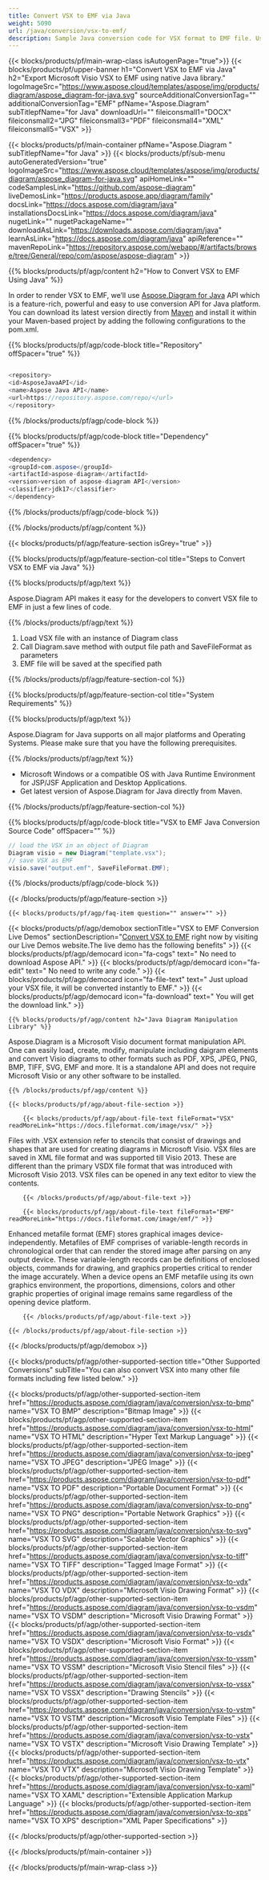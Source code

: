 ```yaml
---
title: Convert VSX to EMF via Java 
weight: 5090
url: /java/conversion/vsx-to-emf/ 
description: Sample Java conversion code for VSX format to EMF file. Use this example code to convert VSX to EMF within any Web or Desktop Java based application.
---
```


{{< blocks/products/pf/main-wrap-class isAutogenPage="true">}}
{{< blocks/products/pf/upper-banner h1="Convert VSX to EMF via Java" h2="Export Microsoft Visio VSX to EMF using native Java library." logoImageSrc="https://www.aspose.cloud/templates/aspose/img/products/diagram/aspose_diagram-for-java.svg" sourceAdditionalConversionTag="" additionalConversionTag="EMF" pfName="Aspose.Diagram" subTitlepfName="for Java" downloadUrl="" fileiconsmall1="DOCX" fileiconsmall2="JPG" fileiconsmall3="PDF" fileiconsmall4="XML" fileiconsmall5="VSX" >}}

{{< blocks/products/pf/main-container pfName="Aspose.Diagram " subTitlepfName="for Java" >}}
{{< blocks/products/pf/sub-menu autoGeneratedVersion="true" logoImageSrc="https://www.aspose.cloud/templates/aspose/img/products/diagram/aspose_diagram-for-java.svg" apiHomeLink="" codeSamplesLink="https://github.com/aspose-diagram" liveDemosLink="https://products.aspose.app/diagram/family" docsLink="https://docs.aspose.com/diagram/java" installationsDocsLink="https://docs.aspose.com/diagram/java" nugetLink="" nugetPackageName="" downloadAsLink="https://downloads.aspose.com/diagram/java" learnAsLink="https://docs.aspose.com/diagram/java" apiReference="" mavenRepoLink="https://repository.aspose.com/webapp/#/artifacts/browse/tree/General/repo/com/aspose/aspose-diagram" >}}

{{% blocks/products/pf/agp/content h2="How to Convert VSX to EMF Using Java" %}}

 In order to render VSX to EMF, we’ll use
 [Aspose.Diagram for Java](https://products.aspose.com/diagram/java) 
 API which is a feature-rich, powerful and easy to use conversion API for Java platform. You can download its latest version directly from
 [Maven](https://repository.aspose.com/webapp/#/artifacts/browse/tree/General/repo/com/aspose/aspose-diagram) 
 and install it within your Maven-based project by adding the following configurations to the pom.xml.

{{% blocks/products/pf/agp/code-block title="Repository" offSpacer="true" %}}

```cs

<repository>
<id>AsposeJavaAPI</id>
<name>Aspose Java API</name>
<url>https://repository.aspose.com/repo/</url>
</repository>

```

{{% /blocks/products/pf/agp/code-block %}}

{{% blocks/products/pf/agp/code-block title="Dependency" offSpacer="true" %}}

```cs
<dependency>
<groupId>com.aspose</groupId>
<artifactId>aspose-diagram</artifactId>
<version>version of aspose-diagram API</version>
<classifier>jdk17</classifier>
</dependency>

```

{{% /blocks/products/pf/agp/code-block %}}

{{% /blocks/products/pf/agp/content %}}

{{< blocks/products/pf/agp/feature-section isGrey="true" >}}

{{% blocks/products/pf/agp/feature-section-col title="Steps to Convert VSX to EMF via Java" %}}

{{% blocks/products/pf/agp/text %}}

 Aspose.Diagram API makes it easy for the developers to convert VSX file to EMF in just a few lines of code.

{{% /blocks/products/pf/agp/text %}}

1.  Load VSX file with an instance of Diagram class
1.  Call Diagram.save method with output file path and SaveFileFormat as parameters
1.  EMF file will be saved at the specified path

{{% /blocks/products/pf/agp/feature-section-col %}}

{{% blocks/products/pf/agp/feature-section-col title="System Requirements" %}}

{{% blocks/products/pf/agp/text %}}

 Aspose.Diagram for Java supports on all major platforms and Operating Systems. Please make sure that you have the following prerequisites.

{{% /blocks/products/pf/agp/text %}}

- Microsoft Windows or a compatible OS with Java Runtime Environment for JSP/JSF Application and Desktop Applications.
- Get latest version of Aspose.Diagram for Java directly from Maven.

{{% /blocks/products/pf/agp/feature-section-col %}}

{{% blocks/products/pf/agp/code-block title="VSX to EMF Java Conversion Source Code" offSpacer="" %}}

```cs
// load the VSX in an object of Diagram 
Diagram visio = new Diagram("template.vsx");
// save VSX as EMF 
visio.save("output.emf", SaveFileFormat.EMF);   

```

{{% /blocks/products/pf/agp/code-block %}}

{{< /blocks/products/pf/agp/feature-section >}}

    {{< blocks/products/pf/agp/faq-item question="" answer="" >}}
 

<!-- aboutfile Starts -->

{{< blocks/products/pf/agp/demobox sectionTitle="VSX to EMF Conversion Live Demos" sectionDescription="[Convert VSX to EMF](https://products.aspose.app/diagram/conversion/vsx-to-emf) right now by visiting our Live Demos website.The live demo has the following benefits" >}}
        {{< blocks/products/pf/agp/democard icon="fa-cogs" text=" No need to download Aspose API." >}}
        {{< blocks/products/pf/agp/democard icon="fa-edit" text=" No need to write any code." >}}
        {{< blocks/products/pf/agp/democard icon="fa-file-text" text=" Just upload your VSX file, it will be converted instantly to EMF." >}}
        {{< blocks/products/pf/agp/democard icon="fa-download" text=" You will get the download link." >}}

    {{% blocks/products/pf/agp/content h2="Java Diagram Manipulation Library" %}}

 Aspose.Diagram is a Microsoft Visio document format manipulation API. One can easily load, create, modify, manipulate including daigram elements and convert Visio diagrams to other formats such as PDF, XPS, JPEG, PNG, BMP, TIFF, SVG, EMF and more. It is a standalone API and does not require Microsoft Visio or any other software to be installed. ‎



    {{% /blocks/products/pf/agp/content %}}

    {{< blocks/products/pf/agp/about-file-section >}}

        {{< blocks/products/pf/agp/about-file-text fileFormat="VSX" readMoreLink="https://docs.fileformat.com/image/vsx/" >}}

Files with .VSX extension refer to stencils that consist of drawings and shapes that are used for creating diagrams in Microsoft Visio. VSX files are saved in XML file format and was supported till Visio 2013. These are different than the primary VSDX file format that was introduced with Microsoft Visio 2013. VSX files can be opened in any text editor to view the contents.


        {{< /blocks/products/pf/agp/about-file-text >}}

        {{< blocks/products/pf/agp/about-file-text fileFormat="EMF" readMoreLink="https://docs.fileformat.com/image/emf/" >}}

Enhanced metafile format (EMF) stores graphical images device-independently. Metafiles of EMF comprises of variable-length records in chronological order that can render the stored image after parsing on any output device. These variable-length records can be definitions of enclosed objects, commands for drawing, and graphics properties critical to render the image accurately. When a device opens an EMF metafile using its own graphics environment, the proportions, dimensions, colors and other graphic properties of original image remains same regardless of the opening device platform.


        {{< /blocks/products/pf/agp/about-file-text >}}

    {{< /blocks/products/pf/agp/about-file-section >}}

{{< /blocks/products/pf/agp/demobox >}}

<!-- aboutfile Ends -->

{{< blocks/products/pf/agp/other-supported-section title="Other Supported Conversions" subTitle="You can also convert VSX into many other file formats including few listed below." >}}

{{< blocks/products/pf/agp/other-supported-section-item href="https://products.aspose.com/diagram/java/conversion/vsx-to-bmp" name="VSX TO BMP" description="Bitmap Image" >}}
{{< blocks/products/pf/agp/other-supported-section-item href="https://products.aspose.com/diagram/java/conversion/vsx-to-html" name="VSX TO HTML" description="Hyper Text Markup Language" >}}
{{< blocks/products/pf/agp/other-supported-section-item href="https://products.aspose.com/diagram/java/conversion/vsx-to-jpeg" name="VSX TO JPEG" description="JPEG Image" >}}
{{< blocks/products/pf/agp/other-supported-section-item href="https://products.aspose.com/diagram/java/conversion/vsx-to-pdf" name="VSX TO PDF" description="Portable Document Format" >}}
{{< blocks/products/pf/agp/other-supported-section-item href="https://products.aspose.com/diagram/java/conversion/vsx-to-png" name="VSX TO PNG" description="Portable Network Graphics" >}}
{{< blocks/products/pf/agp/other-supported-section-item href="https://products.aspose.com/diagram/java/conversion/vsx-to-svg" name="VSX TO SVG" description="Scalable Vector Graphics" >}}
{{< blocks/products/pf/agp/other-supported-section-item href="https://products.aspose.com/diagram/java/conversion/vsx-to-tiff" name="VSX TO TIFF" description="Tagged Image Format" >}}
{{< blocks/products/pf/agp/other-supported-section-item href="https://products.aspose.com/diagram/java/conversion/vsx-to-vdx" name="VSX TO VDX" description="Microsoft Visio Drawing Format" >}}
{{< blocks/products/pf/agp/other-supported-section-item href="https://products.aspose.com/diagram/java/conversion/vsx-to-vsdm" name="VSX TO VSDM" description="Microsoft Visio Drawing Format" >}}
{{< blocks/products/pf/agp/other-supported-section-item href="https://products.aspose.com/diagram/java/conversion/vsx-to-vsdx" name="VSX TO VSDX" description="Microsoft Visio Format" >}}
{{< blocks/products/pf/agp/other-supported-section-item href="https://products.aspose.com/diagram/java/conversion/vsx-to-vssm" name="VSX TO VSSM" description="Microsoft Visio Stencil files" >}}
{{< blocks/products/pf/agp/other-supported-section-item href="https://products.aspose.com/diagram/java/conversion/vsx-to-vssx" name="VSX TO VSSX" description="Drawing Stencils" >}}
{{< blocks/products/pf/agp/other-supported-section-item href="https://products.aspose.com/diagram/java/conversion/vsx-to-vstm" name="VSX TO VSTM" description="Microsoft Visio Template Files" >}}
{{< blocks/products/pf/agp/other-supported-section-item href="https://products.aspose.com/diagram/java/conversion/vsx-to-vstx" name="VSX TO VSTX" description="Microsoft Visio Drawing Template" >}}
{{< blocks/products/pf/agp/other-supported-section-item href="https://products.aspose.com/diagram/java/conversion/vsx-to-vtx" name="VSX TO VTX" description="Microsoft Visio Drawing Template" >}}
{{< blocks/products/pf/agp/other-supported-section-item href="https://products.aspose.com/diagram/java/conversion/vsx-to-xaml" name="VSX TO XAML" description="Extensible Application Markup Language" >}}
{{< blocks/products/pf/agp/other-supported-section-item href="https://products.aspose.com/diagram/java/conversion/vsx-to-xps" name="VSX TO XPS" description="XML Paper Specifications" >}}

{{< /blocks/products/pf/agp/other-supported-section >}}

{{< /blocks/products/pf/main-container >}}
    
{{< /blocks/products/pf/main-wrap-class >}}